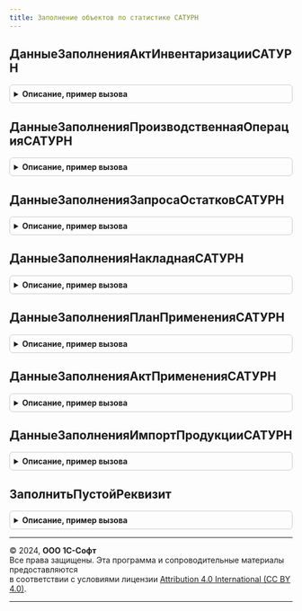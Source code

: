 ```yaml
---
title: Заполнение объектов по статистике САТУРН
---
```



## ДанныеЗаполненияАктИнвентаризацииСАТУРН
<details style="margin: 1em 0; padding: 0.5em; border: 1px solid #ccc; border-radius: 6px;">

<summary style="font-weight: bold; cursor: pointer;">Описание, пример вызова</summary>

```bsl

// Заполнение документа АктИнвентаризацииСАТУРН по статистике
// Параметры:
//  ОрганизацияСАТУРН - СправочникСсылка.КлассификаторОрганизацийСАТУРН
//
// Возвращаемое значение:
//	Структура - данные заполнения:
//  * ОрганизацияСАТУРН - СправочникСсылка.КлассификаторОрганизацийСАТУРН
//  * МестоХранения     - СправочникСсылка.МестаХраненияСАТУРН
Функция ДанныеЗаполненияАктИнвентаризацииСАТУРН(ОрганизацияСАТУРН) Экспорт
```

Пример вызова
```bsl
Результат = ЗаполнениеОбъектовПоСтатистикеСАТУРН.ДанныеЗаполненияАктИнвентаризацииСАТУРН(ОрганизацияСАТУРН) 
```
</details>

## ДанныеЗаполненияПроизводственнаяОперацияСАТУРН
<details style="margin: 1em 0; padding: 0.5em; border: 1px solid #ccc; border-radius: 6px;">

<summary style="font-weight: bold; cursor: pointer;">Описание, пример вызова</summary>

```bsl

// Заполнение документа ПроизводственнаяОперацияСАТУРН по статистике
// Параметры:
//  ОрганизацияСАТУРН - СправочникСсылка.КлассификаторОрганизацийСАТУРН
//
// Возвращаемое значение:
//	Структура - данные заполнения:
//  * ОрганизацияСАТУРН - СправочникСсылка.КлассификаторОрганизацийСАТУРН
//  * МестоХранения     - СправочникСсылка.МестаХраненияСАТУРН
Функция ДанныеЗаполненияПроизводственнаяОперацияСАТУРН(ОрганизацияСАТУРН) Экспорт
```

Пример вызова
```bsl
Результат = ЗаполнениеОбъектовПоСтатистикеСАТУРН.ДанныеЗаполненияПроизводственнаяОперацияСАТУРН(ОрганизацияСАТУРН) 
```
</details>

## ДанныеЗаполненияЗапросаОстатковСАТУРН
<details style="margin: 1em 0; padding: 0.5em; border: 1px solid #ccc; border-radius: 6px;">

<summary style="font-weight: bold; cursor: pointer;">Описание, пример вызова</summary>

```bsl

// Заполнение документа ЗапросОстатковПартийСАТУРН по статистике
// Параметры:
//  ОрганизацияСАТУРН - СправочникСсылка.КлассификаторОрганизацийСАТУРН
//
// Возвращаемое значение:
//	Структура - данные заполнения:
//  * ОрганизацияСАТУРН - СправочникСсылка.КлассификаторОрганизацийСАТУРН
//  * МестоХранения     - СправочникСсылка.МестаХраненияСАТУРН
Функция ДанныеЗаполненияЗапросаОстатковСАТУРН(ОрганизацияСАТУРН) Экспорт
```

Пример вызова
```bsl
Результат = ЗаполнениеОбъектовПоСтатистикеСАТУРН.ДанныеЗаполненияЗапросаОстатковСАТУРН(ОрганизацияСАТУРН) 
```
</details>

## ДанныеЗаполненияНакладнаяСАТУРН
<details style="margin: 1em 0; padding: 0.5em; border: 1px solid #ccc; border-radius: 6px;">

<summary style="font-weight: bold; cursor: pointer;">Описание, пример вызова</summary>

```bsl

// Заполнение документа НакладнаяСАТУРН по статистике
// Параметры:
//  ОрганизацияСАТУРН - СправочникСсылка.КлассификаторОрганизацийСАТУРН
//  ГрузополучательОрганизацияСАТУРН - СправочникСсылка.КлассификаторОрганизацийСАТУРН
//
// Возвращаемое значение:
//	Структура - данные заполнения:
//  * ГрузоотправительОрганизацияСАТУРН - СправочникСсылка.КлассификаторОрганизацийСАТУРН
//  * ГрузоотправительМестоХранения     - СправочникСсылка.МестаХраненияСАТУРН
//  * ГрузополучательОрганизацияСАТУРН  - СправочникСсылка.КлассификаторОрганизацийСАТУРН
//  * ГрузополучательМестоХранения      - СправочникСсылка.МестаХраненияСАТУРН
//  * Операция                          - ПеречислениеСсылка.ВидыОперацийСАТУРН
Функция ДанныеЗаполненияНакладнаяСАТУРН(ОрганизацияСАТУРН, ГрузополучательОрганизацияСАТУРН) Экспорт
```

Пример вызова
```bsl
Результат = ЗаполнениеОбъектовПоСтатистикеСАТУРН.ДанныеЗаполненияНакладнаяСАТУРН(ОрганизацияСАТУРН, ГрузополучательОрганизацияСАТУРН) 
```
</details>

## ДанныеЗаполненияПланПримененияСАТУРН
<details style="margin: 1em 0; padding: 0.5em; border: 1px solid #ccc; border-radius: 6px;">

<summary style="font-weight: bold; cursor: pointer;">Описание, пример вызова</summary>

```bsl

// Заполнение документа ПланПримененияСАТУРН по статистике
// Параметры:
//  ОрганизацияСАТУРН - СправочникСсылка.КлассификаторОрганизацийСАТУРН
//
// Возвращаемое значение:
//	Структура - данные заполнения:
//  * ОрганизацияСАТУРН  - СправочникСсылка.КлассификаторОрганизацийСАТУРН
//  * СрокОграничений    - Строка
//  * СпособПримененияПАТ - ПеречислениеСсылка.СпособыПримененияПАТСАТУРН
Функция ДанныеЗаполненияПланПримененияСАТУРН(ОрганизацияСАТУРН) Экспорт
```

Пример вызова
```bsl
Результат = ЗаполнениеОбъектовПоСтатистикеСАТУРН.ДанныеЗаполненияПланПримененияСАТУРН(ОрганизацияСАТУРН) 
```
</details>

## ДанныеЗаполненияАктПримененияСАТУРН
<details style="margin: 1em 0; padding: 0.5em; border: 1px solid #ccc; border-radius: 6px;">

<summary style="font-weight: bold; cursor: pointer;">Описание, пример вызова</summary>

```bsl

// Заполнение документа АктПримененияСАТУРН по статистике
// Параметры:
//  ОрганизацияСАТУРН - СправочникСсылка.КлассификаторОрганизацийСАТУРН
//
// Возвращаемое значение:
//	Структура - данные заполнения:
//  * ОрганизацияСАТУРН  - СправочникСсылка.КлассификаторОрганизацийСАТУРН
//  * МестоХранения       - СправочникСсылка.МестаХраненияСАТУРН
//  * СпособПримененияПАТ - ПеречислениеСсылка.СпособыПримененияПАТСАТУРН
Функция ДанныеЗаполненияАктПримененияСАТУРН(ОрганизацияСАТУРН) Экспорт
```

Пример вызова
```bsl
Результат = ЗаполнениеОбъектовПоСтатистикеСАТУРН.ДанныеЗаполненияАктПримененияСАТУРН(ОрганизацияСАТУРН) 
```
</details>

## ДанныеЗаполненияИмпортПродукцииСАТУРН
<details style="margin: 1em 0; padding: 0.5em; border: 1px solid #ccc; border-radius: 6px;">

<summary style="font-weight: bold; cursor: pointer;">Описание, пример вызова</summary>

```bsl

// Заполнение документа ИмпортПродукцииСАТУРН по статистике
// Параметры:
//  ОрганизацияСАТУРН - СправочникСсылка.КлассификаторОрганизацийСАТУРН
//
// Возвращаемое значение:
//	Структура - данные заполнения:
//  * ОрганизацияСАТУРН  - СправочникСсылка.КлассификаторОрганизацийСАТУРН
//  * МестоХранения       - СправочникСсылка.МестаХраненияСАТУРН
Функция ДанныеЗаполненияИмпортПродукцииСАТУРН(ОрганизацияСАТУРН) Экспорт
```

Пример вызова
```bsl
Результат = ЗаполнениеОбъектовПоСтатистикеСАТУРН.ДанныеЗаполненияИмпортПродукцииСАТУРН(ОрганизацияСАТУРН) 
```
</details>

## ЗаполнитьПустойРеквизит
<details style="margin: 1em 0; padding: 0.5em; border: 1px solid #ccc; border-radius: 6px;">

<summary style="font-weight: bold; cursor: pointer;">Описание, пример вызова</summary>

```bsl

Процедура ЗаполнитьПустойРеквизит(Объект, ДанныеСтатистики, ИмяРеквизита) Экспорт
```

Пример вызова
```bsl
ЗаполнениеОбъектовПоСтатистикеСАТУРН.ЗаполнитьПустойРеквизит(Объект, ДанныеСтатистики, ИмяРеквизита) 
```
</details>

---

© 2024, **ООО 1С-Софт**  
Все права защищены. Эта программа и сопроводительные материалы предоставляются  
в соответствии с условиями лицензии [Attribution 4.0 International (CC BY 4.0)](https://creativecommons.org/licenses/by/4.0/legalcode).

---
